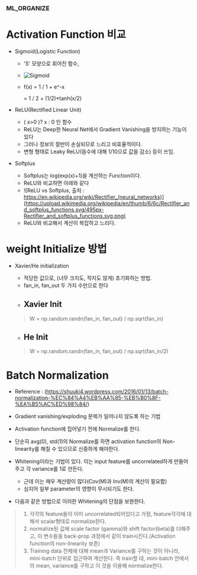 ### ML_ORGANIZE ###

# Activation Function 비교 #
- Sigmoid(Logistic Function)

    - 'S' 모양으로 휘어진 함수,
    - ![Sigmoid](https://upload.wikimedia.org/wikipedia/commons/thumb/8/88/Logistic-curve.svg/320px-Logistic-curve.svg.png)
    - f(x) = 1 / 1 + e^-x


        = 1 / 2 + (1/2)*tanh(x/2)


- ReLU(Rectified Linear Unit)

    - ( x>0 )? x : 0 인 함수
    - ReLU는 Deep한 Neural Net에서 Gradient Vanishing을 방지하는 기능이 있다
    - 그러나 정보의 절반이 손실되므로 느리고 비효율적이다.
    - 변형 형태로 Leaky ReLU(음수에 대해 1/10으로 값을 감소) 등이 쓰임.


- Softplus

    - Softplus는 log(exp(x)+1)을 계산하는 Function이다.
    - ReLU와 비교하면 아래와 같다
    - ![ReLU vs Softplus, 출처 : https://en.wikipedia.org/wiki/Rectifier_(neural_networks)](https://upload.wikimedia.org/wikipedia/en/thumb/6/6c/Rectifier_and_softplus_functions.svg/495px-Rectifier_and_softplus_functions.svg.png)
    - ReLU와 비교해서 계산이 복잡하고 느리다.


# weight Initialize 방법 #
- Xavier/He initialization
    - 적당한 값으로, (너무 크지도, 작지도 않게) 초기화하는 방법.
    - fan_in, fan_out 두 가지 수만으로 한다
    - ## Xavier Init ##
    > W = np.random.randn(fan_in, fan_out) / np.sqrt(fan_in)


    - ## He Init ##
	> W = np.random.randn(fan_in, fan_out) / np.sqrt(fan_in/2)
	

# Batch Normalization #
- Reference : (https://shuuki4.wordpress.com/2016/01/13/batch-normalization-%EC%84%A4%EB%AA%85-%EB%B0%8F-%EA%B5%AC%ED%98%84/)

- Gradient vanishing/exploding 문제가 일어나지 않도록 하는 기법
- Activation function에 집어넣기 전에 Normalize를 한다.
- 단순히 avg(0), std(1)의 Normalize를 하면 activation function의 Non-linearity를 해칠 수 있으므로 신중하게 해야한다. 

- Whitening이라는 기법이 있다. 이는 input feature를 uncorrelated하게 만들어주고 각 variance를 1로 만든다.
	- 근데 이는 매우 계산량이 많다(Cov(M)과 Inv(M)의 계산이 필요함)
	- 심지어 일부 parameter의 영향이 무시되기도 한다.

- 다음과 같은 방법으로 이러한 Whitening의 단점을 보완한다.

> 1. 각각의 feature들이 이미 uncorrelated되어있다고 가정, feature각각에 대해서 scalar형태로 normalize한다.
> 2. normalize된 값에 scale factor (gamma)와 shift factor(beta)를 더해주고, 이 변수들을 back-prop 과정에서 같이 train시킨다.(Activation function의 non-linearity 보존)
> 3. Training data 전체에 대해 mean과 Variance를 구하는 것이 아니라, mini-batch 단위로 접근하여 계산한다. 즉 train할 대, mini-batch 안에서의 mean, variance를 구하고 이 것을 이용해 normalize한다.
